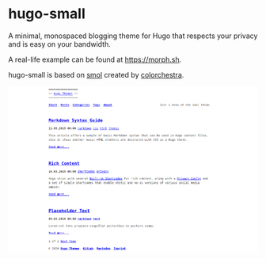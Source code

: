 # hugo-small

A minimal, monospaced blogging theme for Hugo that respects your privacy and is easy on your bandwidth.

A real-life example can be found at https://morph.sh.

hugo-small is based on [smol](https://github.com/colorchestra/smol) created by [colorchestra](https://github.com/colorchestra).


![Screenshot](/images/tn.png)
